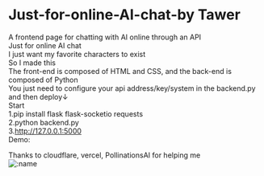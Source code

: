 # Just-for-online-AI-chat-by Tawer
A frontend page for chatting with AI online through an API<br>
Just for online AI chat<br>
I just want my favorite characters to exist<br>
So I made this<br>
The front-end is composed of HTML and CSS, and the back-end is composed of Python<br>
You just need to configure your api address/key/system in the backend.py and then deploy↓<br>
Start<br>
1.pip install flask flask-socketio requests<br>
2.python backend.py<br>
3.http://127.0.0.1:5000<br>
Demo:<br>

Thanks to cloudflare, vercel, PollinationsAI for helping me<br>
![:name](https://count.getloli.com/@JFOCsadsfhuiasjdnih?name=JFOCsadsfhuiasjdnih&theme=kasuterura-4&padding=9&offset=0&align=top&scale=1&pixelated=0&darkmode=0)


